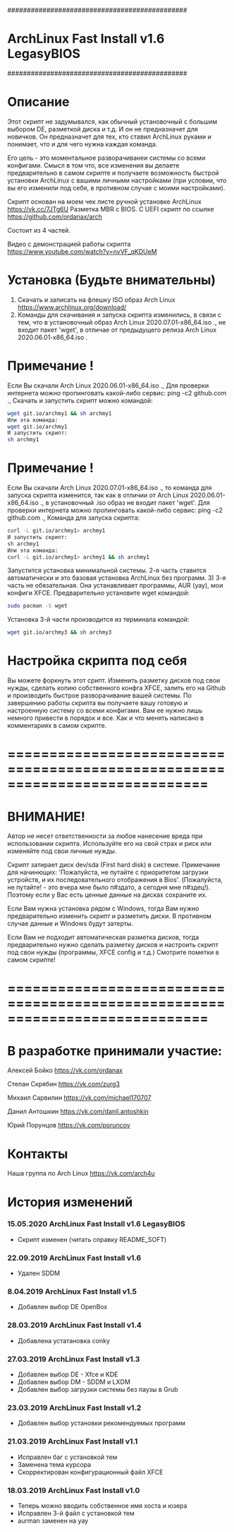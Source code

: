 ##############################################
# ArchLinux Fast Install v1.6 LegasyBIOS
##############################################

# Описание
Этот скрипт не задумывался, как обычный установочный с большим выбором DE, разметкой диска и т.д. И он не предназначет для новичков. Он предназначет для тех, кто ставил ArchLinux руками и понимает, что и для чего нужна каждая команда. 

Его цель - это моментальное разворачиванеи системы со всеми конфигами. Смысл в том что, все изменения вы делаете предварительно в самом скрипте и получаете возможность быстрой установки ArchLinux с вашими личными настройками (при условии, что вы его изменили под себя, в противном случае с моими настройками).

Cкрипт основан на моем чек листе ручной установке ArchLinux https://vk.cc/7JTg6U
Разметка MBR c BIOS. C UEFI скрипт по ссылке https://github.com/ordanax/arch

Cостоит из 4 частей. 

Видео с демонстрацией работы скрипта https://www.youtube.com/watch?v=nvVF_qKDUeM

# Установка (Будьте внимательны)
1) Скачать и записать на флешку ISO образ Arch Linux https://www.archlinux.org/download/
2) Команды для скачивания и запуска скрипта изменились, в связи с тем, что в установочный образ Arch Linux 2020.07.01-x86_64.iso ., не входит пакет 'wget', в отличае от предыдущего релиза Arch Linux 2020.06.01-x86_64.iso .
  
# Примечание ! 
Если Вы скачали Arch Linux 2020.06.01-x86_64.iso ., 
Для проверки интернета можно пропинговать какой-либо сервис: ping -c2 github.com .,
Скачать и запустить скрипт можно командой:

   ```bash 
   wget git.io/archmy1 && sh archmy1
   Или эта команда:
   wget git.io/archmy1
   И запустить скрипт: 
   sh archmy1   
   ```
# Примечание ! 
Если Вы скачали Arch Linux 2020.07.01-x86_64.iso ., то команда для запуска
скрипта изменится, так как в отличии от Arch Linux 2020.06.01-x86_64.iso .,
в установочный .iso образ не входит пакет 'wget'.
Для проверки интернета можно пропинговать какой-либо сервис: ping -c2 github.com .,
Команда для запуска скрипта:

   ```bash 
   curl -L git.io/archmy1> archmy1 
   И запустить скрипт: 
   sh archmy1
   Или эта команда:
   curl -L git.io/archmy1> archmy1 && sh archmy1
   ```
   Запустится установка минимальной системы.
   2-я часть ставится автоматически и это базовая установка ArchLinux без программ. 
3) 3-я часть не обязательная. Она устанавливает программы, AUR (yay), мои конфиги XFCE.
   Предварительно установите wget командой:
   ```bash 
   sudo pacman -S wget
   ```
   Установка 3-й части производится из терминала командой:
   
   ```bash 
   wget git.io/archmy3 && sh archmy3
   ```

# Настройка скрипта под себя
Вы можете форкнуть этот срипт. Изменить разметку дисков под свои нужды, сделать копию собственного конфга XFCE, залить его на Github и производить быстрое разворачивание вашей системы.
По завершению работы скрипта вы получаете вашу готовую и настроенную систему со всеми конфигами. Вам ее нужно лишь немного привести в порядок и все.
Как и что менять написано в комментариях в самом скрипте.

# ============================================================================

# ВНИМАНИЕ!

Автор не несет ответственности за любое нанесение вреда при использовании скрипта. Используйте его на свой страх и риск или изменяйте под свои личные нужды.

Скрипт затирает диск dev/sda (First hard disk) в системе. Примечание для начинющих: 'Пожалуйста, не путайте с приоритетом загрузки устройств, и их последовательного отображения в Bios'. (Пожалуйста, не путайте! - это вчера мне было п#здато, а сегодня мне п#здец!). Поэтому если у Вас есть ценные данные на дисках сохраните их. 

Если Вам нужна установка рядом с Windows, тогда Вам нужно предварительно изменить скрипт и разметить диски. В противном случае данные и Windows будут затерты.

Если Вам не подходит автоматическая разметка дисков, тогда предварительно нужно сделать разметку дисков и настроить скрипт под свои нужды (программы, XFCE config и т.д.)
Смотрите пометки в самом скрипте!

# ============================================================================

# В разработке принимали участие:
Алексей Бойко https://vk.com/ordanax

Степан Скрябин https://vk.com/zurg3

Михаил Сарвилин https://vk.com/michael170707

Данил Антошкин https://vk.com/danil.antoshkin

Юрий Порунцов https://vk.com/poruncov

# Контакты
Наша группа по Arch Linux https://vk.com/arch4u


# История изменений

### 15.05.2020 ArchLinux Fast Install v1.6 LegasyBIOS
- Скрипт изменен (читать справку README_SOFT)

### 22.09.2019 ArchLinux Fast Install v1.6
- Удален SDDM

### 8.04.2019 ArchLinux Fast Install v1.5
- Добавлен выбор DE OpenBox

### 28.03.2019 ArchLinux Fast Install v1.4
- Добавлена устатановка conky

### 27.03.2019 ArchLinux Fast Install v1.3
- Добавлен выбор DE - Xfce и KDE
- Добавлен выбор DM - SDDM и LXDM
- Добавлен выбор загрузки системы без паузы в Grub

### 23.03.2019 ArchLinux Fast Install v1.2
- Добавлен выбор установки рекомендуемых программ

### 21.03.2019 ArchLinux Fast Install v1.1
- Исправлен баг с установкой тем
- Заменена тема курсора
- Скорректирован конфигурационный файл XFCE

### 18.03.2019 ArchLinux Fast Install v1.0
- Теперь можно вводить собственное имя хоста и юзера
- Исправлен 3-й файл с установкой тем
- aurman заменен на yay







